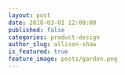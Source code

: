 ```yaml
---
layout: post
date: 2018-03-01 12:00:00
published: false
categories: product-design
author_slug: allison-shaw
is_featured: true
feature_image: posts/garden.png
---
```

